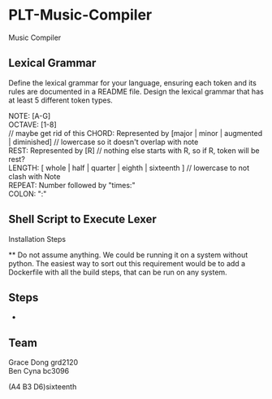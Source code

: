 # PLT-Music-Compiler
Music Compiler

## Lexical Grammar
Define the lexical grammar for your language, ensuring each token and its rules are
documented in a README file. Design the lexical grammar that has at least 5 different
token types.

NOTE: [A-G] <br>
OCTAVE: [1-8] <br>
// maybe get rid of this CHORD: Represented by [major | minor | augmented | diminished] // lowercase so it doesn't overlap with note <br>
REST: Represented by [R] // nothing else starts with R, so if R, token will be rest? <br>
LENGTH: [ whole | half | quarter | eighth | sixteenth ] // lowercase to not clash with Note <br>
REPEAT: Number followed by "times:" <br>
COLON: ":" <br>

## Shell Script to Execute Lexer
Installation Steps <br>

** Do not assume anything. We could be running it on a system without python. The easiest way to sort out this requirement would be to add a Dockerfile with all the build steps, that can be run on any system.



## Steps
- 

## Team
Grace Dong grd2120 <br>
Ben Cyna bc3096 


(A4 B3 D6)sixteenth  


